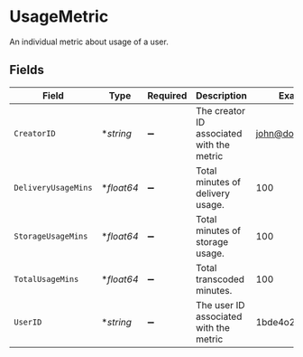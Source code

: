 # UsageMetric

An individual metric about usage of a user.



## Fields

| Field                                     | Type                                      | Required                                  | Description                               | Example                                   |
| ----------------------------------------- | ----------------------------------------- | ----------------------------------------- | ----------------------------------------- | ----------------------------------------- |
| `CreatorID`                               | **string*                                 | :heavy_minus_sign:                        | The creator ID associated with the metric | john@doe.com                              |
| `DeliveryUsageMins`                       | **float64*                                | :heavy_minus_sign:                        | Total minutes of delivery usage.          | 100                                       |
| `StorageUsageMins`                        | **float64*                                | :heavy_minus_sign:                        | Total minutes of storage usage.           | 100                                       |
| `TotalUsageMins`                          | **float64*                                | :heavy_minus_sign:                        | Total transcoded minutes.                 | 100                                       |
| `UserID`                                  | **string*                                 | :heavy_minus_sign:                        | The user ID associated with the metric    | 1bde4o2i6xycudoy                          |